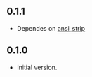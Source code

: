 ## 0.1.1

- Dependes on [ansi_strip](https://pub.dev/packages/ansi_strip)

## 0.1.0

- Initial version.
